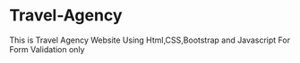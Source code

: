 # Travel-Agency
This is Travel Agency Website Using Html,CSS,Bootstrap and Javascript For Form Validation only

